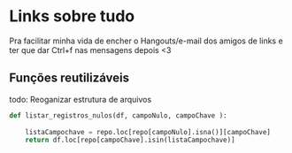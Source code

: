 # Links sobre tudo
Pra facilitar minha vida de encher o Hangouts/e-mail dos amigos de links e ter que dar Ctrl+f nas mensagens depois <3

## Funções reutilizáveis
todo: Reoganizar estrutura de arquivos

~~~python
def listar_registros_nulos(df, campoNulo, campoChave ):
    
    listaCampochave = repo.loc[repo[campoNulo].isna()][campoChave]
    return df.loc[repo[campoChave].isin(listaCampochave)]
~~~
